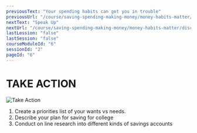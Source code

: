 ```yaml
---
previousText: "Your spending habits can get you in trouble"
previousUrl: "/course/saving-spending-making-money/money-habits-matter/spending-habits"
nextText: "Speak Up"
nextUrl: "/course/saving-spending-making-money/money-habits-matter/discussion"
lastLession: "false"
lastSession: "false"
courseModuleId: "6"
sessionId: "2"
pageId: "6"
---
```



# TAKE ACTION
![Take Action](/assets/img/take-action.jpg)

1.	Create a priorities list of your wants vs needs. 
2.	Describe your plan for saving for college
3.	Conduct on line research into different kinds of savings accounts

